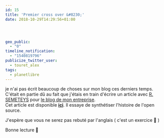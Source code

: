 ```yaml
---
id: 15
title: 'Premier cross over &#8230;'
date: 2018-10-29T14:29:56+01:00




geo_public:
  - "0"
timeline_notification:
  - "1540819796"
publicize_twitter_user:
  - touret_alex
tags:
  - planetlibre
---
```

je n'ai pas écrit beaucoup de choses sur mon blog ces derniers temps. C'était en partie dû au fait que j'étais en train d'écrire un article avec [R. SEMETEYS](https://www.linkedin.com/in/raphaelsemeteys/) pour [le blog de mon entreprise](https://blog.worldline.tech).  
Cet article est disponible **[ici](https://blog.worldline.tech/2018/10/29/opensource-history.html)**. Il essaye de synthétiser l'histoire de l'open source.

J'espère que vous ne serez pas rebuté par l'anglais ( c'est un exercice 🙂 )

Bonne lecture 🙂